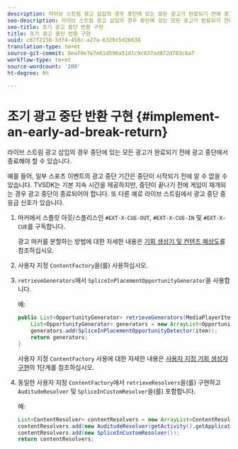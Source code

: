 ```yaml
---
description: 라이브 스트림 광고 삽입의 경우 중단에 있는 모든 광고가 완료되기 전에 광고 중단에서 종료해야 할 수 있습니다.
seo-description: 라이브 스트림 광고 삽입의 경우 중단에 있는 모든 광고가 완료되기 전에 광고 중단에서 종료해야 할 수 있습니다.
seo-title: 조기 광고 중단 반환 구현
title: 조기 광고 중단 반환 구현
uuid: c67f2158-5df4-458c-a27a-6329c5d26638
translation-type: tm+mt
source-git-commit: 0eaf0e7e7e61d596a51d1c9c837ad072d703c6a7
workflow-type: tm+mt
source-wordcount: '209'
ht-degree: 0%

---
```



# 조기 광고 중단 반환 구현 {#implement-an-early-ad-break-return}

라이브 스트림 광고 삽입의 경우 중단에 있는 모든 광고가 완료되기 전에 광고 중단에서 종료해야 할 수 있습니다.

예를 들어, 일부 스포츠 이벤트의 광고 중단 기간은 중단이 시작되기 전에 알 수 없을 수 있습니다. TVSDK는 기본 지속 시간을 제공하지만, 중단이 끝나기 전에 게임이 재개되는 경우 광고 중단이 종료되어야 합니다. 또 다른 예로 라이브 스트림에서 광고 중단 중 응급 신호가 있습니다.

1. 마커에서 스플릿 아웃/스플리스인 `#EXT-X-CUE-OUT`, `#EXT-X-CUE-IN` 및 `#EXT-X-CUE`를 구독합니다.

   광고 마커를 분할하는 방법에 대한 자세한 내용은 [기회 생성기 및 컨텐츠 해상도](../../ad-insertion/content-resolver/c-psdk-android-2.7-content-resolver-about.md)를 참조하십시오.

1. 사용자 지정 `ContentFactory`을(를) 사용하십시오.
1. `retrieveGenerators`에서 `SpliceInPlacementOpportunityGenerator`을 사용합니다.

   예:

   ```java
   public List<OpportunityGenerator> retrieveGenerators(MediaPlayerItem item) { 
       List<OpportunityGenerator> generators = new ArrayList<OpportunityGenerator>(); 
       generators.add(SpliceInPlacementOpportunityDetector(item)); 
       return generators; 
   }
   ```

   사용자 지정 `ContentFactory` 사용에 대한 자세한 내용은 [사용자 지정 기회 생성자 구현](../../ad-insertion/content-resolver/t-psdk-android-2.7-opp-detector-impl-android.md)의 1단계를 참조하십시오.

1. 동일한 사용자 지정 `ContentFactory`에서 `retrieveResolvers`을(를) 구현하고 `AuditudeResolver` 및 `SpliceInCustomResolver`을(를) 포함합니다.

   예:

   ```java
   List<ContentResolver> contentResolvers = new ArrayList<ContentResolver>(); 
   contentResolvers.add(new AuditudeResolver(getActivity().getApplicationContext())); 
   contentResolvers.add(new SpliceInCustomResolver()); 
   return contentResolvers;
   ```

